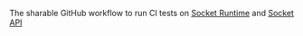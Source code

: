 The sharable GitHub workflow to run CI tests on [Socket Runtime](https://github.com/socketsupply/socket) and [Socket API](https://github.com/socketsupply/socket-api)
